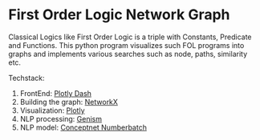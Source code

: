 # First Order Logic Network Graph

Classical Logics like First Order Logic is a triple with Constants, Predicate and Functions. This python program visualizes such FOL programs into graphs and implements various searches such as node, paths, similarity etc. 

Techstack: 
1. FrontEnd: [Plotly Dash](https://dash.plotly.com/)
2. Building the graph: [NetworkX](https://networkx.github.io/documentation/stable/index.html)
3. Visualization: [Plotly](https://plotly.com/python/reference/)
4. NLP processing: [Genism](https://radimrehurek.com/gensim/models/keyedvectors.html)
5. NLP model: [Conceptnet Numberbatch](https://github.com/commonsense/conceptnet-numberbatch)
